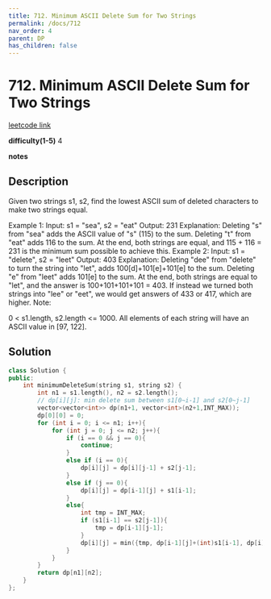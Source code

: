 ```yaml
---
title: 712. Minimum ASCII Delete Sum for Two Strings
permalink: /docs/712
nav_order: 4
parent: DP
has_children: false
---
```

# 712. Minimum ASCII Delete Sum for Two Strings
[leetcode link](https://leetcode.com/problems/minimum-ascii-delete-sum-for-two-strings/)

**difficulty(1-5)** 
4

**notes**   


## Description
Given two strings s1, s2, find the lowest ASCII sum of deleted characters to make two strings equal.

Example 1:
Input: s1 = "sea", s2 = "eat"
Output: 231
Explanation: Deleting "s" from "sea" adds the ASCII value of "s" (115) to the sum.
Deleting "t" from "eat" adds 116 to the sum.
At the end, both strings are equal, and 115 + 116 = 231 is the minimum sum possible to achieve this.
Example 2:
Input: s1 = "delete", s2 = "leet"
Output: 403
Explanation: Deleting "dee" from "delete" to turn the string into "let",
adds 100[d]+101[e]+101[e] to the sum.  Deleting "e" from "leet" adds 101[e] to the sum.
At the end, both strings are equal to "let", and the answer is 100+101+101+101 = 403.
If instead we turned both strings into "lee" or "eet", we would get answers of 433 or 417, which are higher.
Note:

0 < s1.length, s2.length <= 1000.
All elements of each string will have an ASCII value in [97, 122].

## Solution
```c++
class Solution {
public:
    int minimumDeleteSum(string s1, string s2) {
        int n1 = s1.length(), n2 = s2.length();
        // dp[i][j]: min delete sum between s1[0~i-1] and s2[0~j-1]
        vector<vector<int>> dp(n1+1, vector<int>(n2+1,INT_MAX));
        dp[0][0] = 0;
        for (int i = 0; i <= n1; i++){
            for (int j = 0; j <= n2; j++){
                if (i == 0 && j == 0){
                    continue;
                }
                else if (i == 0){
                    dp[i][j] = dp[i][j-1] + s2[j-1];
                }
                else if (j == 0){
                    dp[i][j] = dp[i-1][j] + s1[i-1];
                }
                else{
                    int tmp = INT_MAX;
                    if (s1[i-1] == s2[j-1]){
                        tmp = dp[i-1][j-1];
                    }
                    dp[i][j] = min({tmp, dp[i-1][j]+(int)s1[i-1], dp[i][j-1]+(int)s2[j-1]});
                }
            }
        }
        return dp[n1][n2];
    }
};
```

<!-- 
Default label
{: .label }

Blue label
{: .label .label-blue }

Stable
{: .label .label-green }

New release
{: .label .label-purple }

Coming soon
{: .label .label-yellow }

Deprecated
{: .label .label-red } -->
